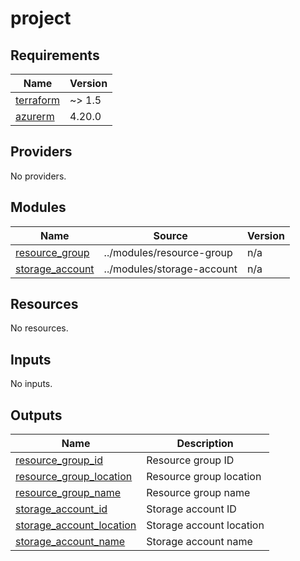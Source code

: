 # project

<!-- BEGINNING OF PRE-COMMIT-TERRAFORM DOCS HOOK -->
## Requirements

| Name | Version |
|------|---------|
| <a name="requirement_terraform"></a> [terraform](#requirement\_terraform) | ~> 1.5 |
| <a name="requirement_azurerm"></a> [azurerm](#requirement\_azurerm) | 4.20.0 |

## Providers

No providers.

## Modules

| Name | Source | Version |
|------|--------|---------|
| <a name="module_resource_group"></a> [resource\_group](#module\_resource\_group) | ../modules/resource-group | n/a |
| <a name="module_storage_account"></a> [storage\_account](#module\_storage\_account) | ../modules/storage-account | n/a |

## Resources

No resources.

## Inputs

No inputs.

## Outputs

| Name | Description |
|------|-------------|
| <a name="output_resource_group_id"></a> [resource\_group\_id](#output\_resource\_group\_id) | Resource group ID |
| <a name="output_resource_group_location"></a> [resource\_group\_location](#output\_resource\_group\_location) | Resource group location |
| <a name="output_resource_group_name"></a> [resource\_group\_name](#output\_resource\_group\_name) | Resource group name |
| <a name="output_storage_account_id"></a> [storage\_account\_id](#output\_storage\_account\_id) | Storage account ID |
| <a name="output_storage_account_location"></a> [storage\_account\_location](#output\_storage\_account\_location) | Storage account location |
| <a name="output_storage_account_name"></a> [storage\_account\_name](#output\_storage\_account\_name) | Storage account name |
<!-- END OF PRE-COMMIT-TERRAFORM DOCS HOOK -->
